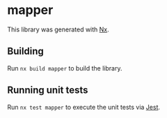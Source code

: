 # mapper

This library was generated with [Nx](https://nx.dev).

## Building

Run `nx build mapper` to build the library.

## Running unit tests

Run `nx test mapper` to execute the unit tests via [Jest](https://jestjs.io).
